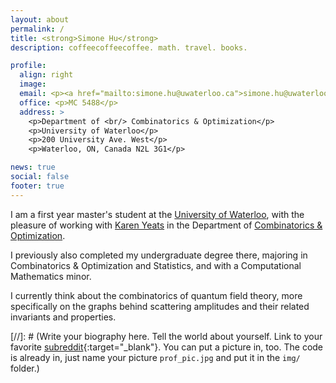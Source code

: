 ```yaml
---
layout: about
permalink: /
title: <strong>Simone Hu</strong>
description: coffeecoffeecoffee. math. travel. books.

profile:
  align: right
  image:
  email: <p><a href="mailto:simone.hu@uwaterloo.ca">simone.hu@uwaterloo.ca</a></p>
  office: <p>MC 5488</p>
  address: >
    <p>Department of <br/> Combinatorics & Optimization</p>
    <p>University of Waterloo</p>
    <p>200 University Ave. West</p>
    <p>Waterloo, ON, Canada N2L 3G1</p>

news: true
social: false
footer: true
---
```


I am a first year master's student at the [University of Waterloo](https://www.uwaterloo.ca/math/), with the pleasure of working with [Karen Yeats](https://www.math.uwaterloo.ca/~kayeats/) in the Department of [Combinatorics & Optimization](https://www.uwaterloo.ca/combinatorics-and-optimization/).

I previously also completed my undergraduate degree there, majoring in Combinatorics & Optimization and Statistics, and with a Computational Mathematics minor.

I currently think about the combinatorics of quantum field theory, more specifically on the graphs behind scattering amplitudes and their related invariants and properties.

[//]: # (Write your biography here. Tell the world about yourself. Link to your favorite [subreddit](http://reddit.com){:target="\_blank"}. You can put a picture in, too. The code is already in, just name your picture `prof_pic.jpg` and put it in the `img/` folder.)

